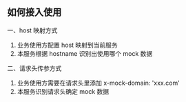 
## 如何接入使用

一、host 映射方式

1. 业务使用方配置 host 映射到当前服务
2. 本服务根据 hostname 识别出使用哪个 mock 数据

二、请求头传参方式

1. 业务使用方需要在请求头里添加 x-mock-domain: 'xxx.com'
2. 本服务识别请求头确定 mock 数据
